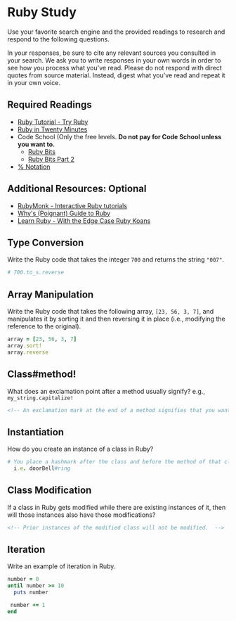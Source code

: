 # Ruby Study

Use your favorite search engine and the provided readings to research and
respond to the following questions.

In your responses, be sure to cite any relevant sources you consulted in your
search. We ask you to write responses in your own words in order to see how you
process what you've read. Please do not respond with direct quotes from source
material. Instead, digest what you've read and repeat it in your own voice.

## Required Readings

-   [Ruby Tutorial - Try Ruby](http://tryruby.org/)
-   [Ruby in Twenty Minutes](https://www.ruby-lang.org/en/documentation/quickstart/)
-   Code School (Only the free levels. **Do not pay for Code School unless you want to.**
    -   [Ruby Bits](https://www.codeschool.com/courses/ruby-bits)
    -   [Ruby Bits Part 2](https://www.codeschool.com/courses/ruby-bits-part-2)
-   [% Notation](https://en.wikibooks.org/wiki/Ruby_Programming/Syntax/Literals#The_.25_Notation)

## Additional Resources: Optional

-   [RubyMonk - Interactive Ruby tutorials](https://rubymonk.com/)
-   [Why's (Poignant) Guide to Ruby](http://poignant.guide/)
-   [Learn Ruby - With the Edge Case Ruby Koans](http://rubykoans.com/)

## Type Conversion

Write the Ruby code that takes the integer `700` and returns the string `"007"`.

```ruby
# 700.to_s.reverse
```

## Array Manipulation

Write the Ruby code that takes the following array, `[23, 56, 3, 7]`, and
manipulates it by sorting it and then reversing it in place (i.e., modifying the
reference to the original).

```ruby
array = [23, 56, 3, 7]
array.sort!
array.reverse

```

## Class#method!

What does an exclamation point after a method usually signify?  e.g.,
`my_string.capitalize!`

```md
<!-- An exclamation mark at the end of a method signifies that you want to change the original value of the variable to whatever you are modifying that variable to using a specified method. -->
```

## Instantiation
How do you create an instance of a class in Ruby?

```ruby
# You place a hashmark after the class and before the method of that class
  i.e. doorBell#ring

```

## Class Modification

If a class in Ruby gets modified while there are existing instances of it, then
will those instances also have those modifications?

```md
<!-- Prior instances of the modified class will not be modified.  -->
```

## Iteration

Write an example of iteration in Ruby.

```ruby
number = 0
until number >= 10
  puts number

 number += 1
end
```
